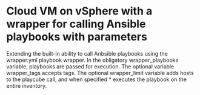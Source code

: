 # Cloud VM on vSphere with a wrapper for calling Ansible playbooks with parameters

Extending the built-in ability to call Anbsible playbooks using the wrapper.yml playbook wrapper.
In the obligatory wrapper_playbooks variable, playbooks are passed for execution. The optional variable wrapper_tags accepts tags. The optional wrapper_limit variable adds hosts to the playcube call, and when specified * executes the playbook on the entire inventory.